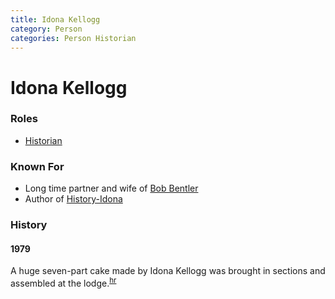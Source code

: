 ```yaml
---
title: Idona Kellogg
category: Person
categories: Person Historian
---
```

# Idona Kellogg
### Roles

* [Historian](Historian)

### Known For

* Long time partner and wife of [Bob Bentler](Bob-Bentler)
* Author of [History-Idona](History-Idona)

### History

#### 1979

A huge seven-part cake made by Idona Kellogg was brought in sections and assembled at the lodge.<sup>[hr][]</sup>

[hr]: History-Reports "Meany History Reports, by Idona Kellogg"

